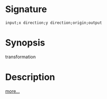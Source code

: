 # Signature
```vikid-signature
input;x direction;y direction;origin;output
```

# Synopsis
transformation

# Description

[more...](https://en.wikipedia.org/wiki/Affine_transformation)